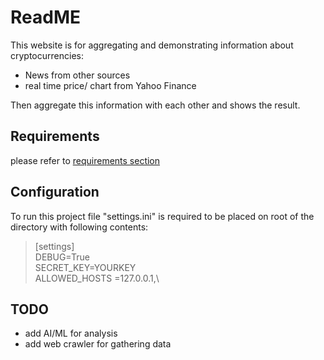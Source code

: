 # ReadME
This website is for aggregating and demonstrating information about cryptocurrencies:

- News from other sources
- real time price/ chart from Yahoo Finance

Then aggregate this information with each other and shows the result.

## Requirements

please refer to [requirements section](./readme/requirements.md)

## Configuration
To run this project file "settings.ini" is required to be placed on root of the directory with following contents:
>[settings]\
DEBUG=True\
SECRET_KEY=YOURKEY\
ALLOWED_HOSTS =127.0.0.1,\

## TODO
- add AI/ML for analysis
- add web crawler for gathering data
